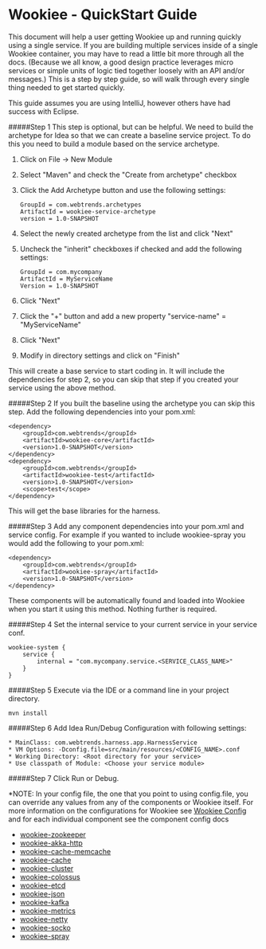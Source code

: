 # Wookiee - QuickStart Guide

This document will help a user getting Wookiee up and running quickly using a single service. If you are building multiple services inside of a single Wookiee container, you may have to read a little bit more through all the docs. (Because we all know, a good design practice leverages micro services or simple units of logic tied together loosely with an API and/or messages.) This is a step by step guide, so will walk through every single thing needed to get started quickly.

This guide assumes you are using IntelliJ, however others have had success with Eclipse.

#####Step 1 
This step is optional, but can be helpful. We need to build the archetype for Idea so that we can create a baseline service project. To do this you need to build a module based on the service archetype.

1. Click on File -> New Module
2. Select "Maven" and check the "Create from archetype" checkbox
3. Click the Add Archetype button and use the following settings:

    ```
    GroupId = com.webtrends.archetypes
    ArtifactId = wookiee-service-archetype
    version = 1.0-SNAPSHOT
    ```
    
4. Select the newly created archetype from the list and click "Next"
5. Uncheck the "inherit" checkboxes if checked and add the following settings:

    ```
    GroupId = com.mycompany
    ArtifactId = MyServiceName
    Version = 1.0-SNAPSHOT
    ```
    
6. Click "Next"
7. Click the "+" button and add a new property "service-name" = "MyServiceName"
8. Click "Next" 
9. Modify in directory settings and click on "Finish"

This will create a base service to start coding in. It will include the dependencies for step 2, so you can skip that step if you created your service using the above method.

#####Step 2
If you built the baseline using the archetype you can skip this step. Add the following dependencies into your pom.xml:
```
<dependency>
    <groupId>com.webtrends</groupId>
    <artifactId>wookiee-core</artifactId>
    <version>1.0-SNAPSHOT</version>
</dependency>
<dependency>
    <groupId>com.webtrends</groupId>
    <artifactId>wookiee-test</artifactId>
    <version>1.0-SNAPSHOT</version>
    <scope>test</scope>
</dependency>
```
This will get the base libraries for the harness.

#####Step 3
Add any component dependencies into your pom.xml and service config. For example if you wanted to include wookiee-spray you would add the following to your pom.xml:
```
<dependency>
    <groupId>com.webtrends</groupId>
    <artifactId>wookiee-spray</artifactId>
    <version>1.0-SNAPSHOT</version>
</dependency>
```
These components will be automatically found and loaded into Wookiee when you start it using this method. Nothing further is required.

#####Step 4
Set the internal service to your current service in your service conf.
```
wookiee-system {
    service {
        internal = "com.mycompany.service.<SERVICE_CLASS_NAME>"
    }
}
```

#####Step 5 
Execute via the IDE or a command line in your project directory.
```
mvn install
```
#####Step 6 
Add Idea Run/Debug Configuration with following settings:

    * MainClass: com.webtrends.harness.app.HarnessService
    * VM Options: -Dconfig.file=src/main/resources/<CONFIG_NAME>.conf
    * Working Directory: <Root directory for your service>
    * Use classpath of Module: <Choose your service module>

#####Step 7 
Click Run or Debug.

*NOTE:
In your config file, the one that you point to using config.file, you can override any values from any of the components or Wookiee itself. For more information on the configurations for Wookiee see [Wookiee Config](config.md) and for each individual component see the component config docs 

* [wookiee-zookeeper](https://github.com/oracle/wookiee-zookeeper)
* [wookiee-akka-http](https://github.com/oracle/wookiee-akka-http)
* [wookiee-cache-memcache](https://github.com/oracle/wookiee-cache-memcache)
* [wookiee-cache](https://github.com/oracle/wookiee-cache)
* [wookiee-cluster](https://github.com/oracle/wookiee-cluster)
* [wookiee-colossus](https://github.com/oracle/wookiee-colossus)
* [wookiee-etcd](https://github.com/oracle/wookiee-etcd)
* [wookiee-json](https://github.com/oracle/wookiee-json)
* [wookiee-kafka](https://github.com/oracle/wookiee-kafka)
* [wookiee-metrics](https://github.com/oracle/wookiee-metrics)
* [wookiee-netty](https://github.com/oracle/wookiee-netty)
* [wookiee-socko](https://github.com/oracle/wookiee-socko)
* [wookiee-spray](https://github.com/oracle/wookiee-spray)
